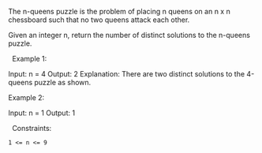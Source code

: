 The n-queens puzzle is the problem of placing n queens on an n x n chessboard such that no two queens attack each other.

Given an integer n, return the number of distinct solutions to the n-queens puzzle.

 
Example 1:

Input: n = 4
Output: 2
Explanation: There are two distinct solutions to the 4-queens puzzle as shown.


Example 2:

Input: n = 1
Output: 1


 
Constraints:


	1 <= n <= 9

